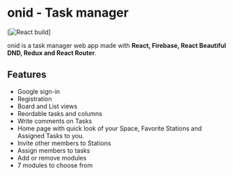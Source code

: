 # onid - Task manager
[![React build](https://img.shields.io/badge/React-v%2017.0.2-blue)]

onid is a task manager web app made with **React, Firebase, React Beautiful DND, Redux and React Router**.

## Features

- Google sign-in
- Registration
- Board and List views
- Reordable tasks and columns
- Write comments on Tasks
- Home page with quick look of your Space, Favorite Stations and Assigned Tasks to you.
- Invite other members to Stations
- Assign members to tasks
- Add or remove modules
- 7 modules to choose from
